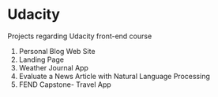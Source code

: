 # Udacity
Projects regarding Udacity front-end course

1. Personal Blog Web Site
2. Landing Page
3. Weather Journal App
4. Evaluate a News Article with Natural Language Processing
5. FEND Capstone- Travel App
